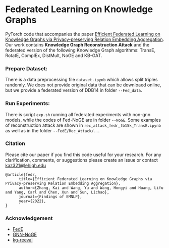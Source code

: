 # Federated Learning on Knowledge Graphs

PyTorch code that accompanies the paper [Efficient Federated Learning on Knowledge Graphs via Privacy-preserving Relation Embedding Aggregation](https://arxiv.org/pdf/2203.09553.pdf). Our work contains **Knowledge Graph Reconstruction Attack** and the federated version of the following Knowledge Graph algorithms: TransE, RotatE, ComplEx, DistMult, NoGE and KB-GAT.

### Prepare Dataset: 
There is a data preprocessing file `dataset.ipynb` which allows split triples randomly. 
We does not provide original data that can be downloaed online, but we provide a federated version of DDB14 in folder `--Fed_data`.

### Run Experiments: 
There is script `exp.sh` running all federated experiments with non-gnn models, while the codes of Fed-NoGE are in folder `--NoGE`.
Some examples of reconstruction attack are shown in `rec_attack_fedr_fb15k_TransE.ipynb` as well as in the folder `--FedE/Rec_Attack/..`.

### Citation
Please cite our paper if you find this code useful for your research.
For any clarification, comments, or suggestions please create an issue or contact kaz321@lehigh.edu

```
@article{fedr,
      title={Efficient Federated Learning on Knowledge Graphs via Privacy-preserving Relation Embedding Aggregation}, 
      author={Zhang, Kai and Wang, Yu and Wang, Hongyi and Huang, Lifu and Yang, Carl and Chen, Xun and Sun, Lichao},
      journal={Findings of EMNLP},
      year={2022},
}
```
### Acknowledgement
- [FedE](https://github.com/AnselCmy/FedE)
- [GNN-NoGE](https://github.com/daiquocnguyen/GNN-NoGE)
- [kg-reeval](https://github.com/svjan5/kg-reeval)
